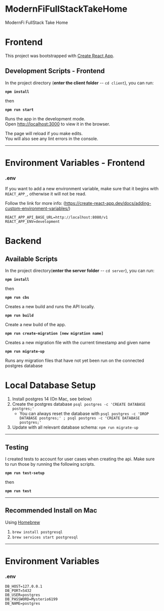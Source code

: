 # ModernFiFullStackTakeHome
ModernFi FullStack Take Home

# Frontend

This project was bootstrapped with [Create React App](https://github.com/facebook/create-react-app).

## Development Scripts - Frontend

In the project directory (**enter the client folder** -- `cd client`), you can run:

**`npm install`**

then

**`npm run start`**

Runs the app in the development mode.\
Open [http://localhost:3000](http://localhost:3000) to view it in the browser.

The page will reload if you make edits.\
You will also see any lint errors in the console.

---

<a name="env"></a>

# Environment Variables - Frontend

### .env

If you want to add a new environment variable, make sure that it begins with `REACT_APP_`, otherwise it will not be read.

Follow the link for more info: (https://create-react-app.dev/docs/adding-custom-environment-variables/)

```
REACT_APP_API_BASE_URL=http://localhost:8080/v1
REACT_APP_ENV=development
```

# Backend

<a name="scripts"></a>

## Available Scripts

In the project directory(**enter the server folder** -- `cd server`), you can run:

**`npm install`**

then

**`npm run cbs`**

Creates a new build and runs the API locally.

**`npm run build`**

Create a new build of the app.

**`npm run create-migration [new migration name]`**

Creates a new migration file with the current timestamp and given name

**`npm run migrate-up`**

Runs any migration files that have not yet been run on the connected postgres database

<a name="database"></a>

# Local Database Setup

1. Install postgres 14 (On Mac, see below)
1. Create the postgres database `psql postgres -c 'CREATE DATABASE postgres;'`
   - You can always reset the database with `psql postgres -c 'DROP DATABASE postgres;' ; psql postgres -c 'CREATE DATABASE postgres;'`
1. Update with all relevant database schema: `npm run migrate-up`

---

## Testing

I created tests to account for user cases when creating the api. Make sure to run those by running the following scripts.

**`npm run test-setup`**

then

**`npm run test`**

---

## Recommended Install on Mac

Using [Homebrew](https://wiki.postgresql.org/wiki/Homebrew)

1. `brew install postgresql`
1. `brew services start postgresql`

---

<a name="env"></a>

# Environment Variables

### .env

```
DB_HOST=127.0.0.1
DB_PORT=5432
DB_USER=postgres
DB_PASSWORD=Mysterio6199
DB_NAME=postgres
```


